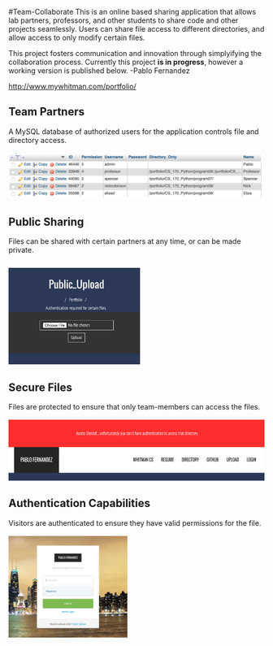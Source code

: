 #Team-Collaborate
This is an online based sharing application that allows lab partners, professors, and other students
to share code and other projects seamlessly. Users can share file access to different directories, and
allow access to only modify certain files. 

This project fosters communication and innovation through simplyifying the collaboration process.
Currently this project <strong>is in progress</strong>, however a working version is published below. -Pablo Fernandez

http://www.mywhitman.com/portfolio/

Team Partners
----
A MySQL database of authorized users for the application controls file and directory access. <br><br>
![Partners Database](PartnersDatabase.png "Partners")

Public Sharing
----
Files can be shared with certain partners at any time, or can be made private. <br><br>
<img src="PublicSharing.png" height="200">

Secure Files
----
Files are protected to ensure that only team-members can access the files. <br><br>
<img src="SecureFiles.png" height="120">

Authentication Capabilities
----
Visitors are authenticated to ensure they have valid permissions for the file.<br> <br>
<img src="LoginCapabilites.png" height="200">
